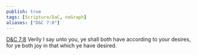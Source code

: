 ```yaml
---
publish: true
tags: [Scripture/DaC, noGraph]
aliases: ["D&C 7:8"]
---
```

[D&C 7:8](https://churchofjesuschrist.org/study/scriptures/dc-testament/dc/7?lang=eng&id=p8#p8) Verily I say unto you, ye shall both have according to your desires, for ye both joy in that which ye have desired.





